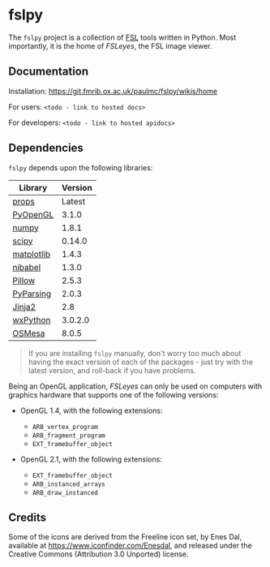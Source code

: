 fslpy
=====

The `fslpy` project is a collection of
[FSL](http://fsl.fmrib.ox.ac.uk/fsl/fslwiki/) tools written in Python. Most
importantly, it is the home of *FSLeyes*, the FSL image viewer.



Documentation
-------------


Installation: https://git.fmrib.ox.ac.uk/paulmc/fslpy/wikis/home

For users: `<todo - link to hosted docs>`

For developers: `<todo - link to hosted apidocs>`



Dependencies
------------


`fslpy` depends upon the following libraries:


| Library                                           | Version |
| ------------------------------------------------- | ------- |
| [props](https://git.fmrib.ox.ac.uk/paulmc/props/) | Latest  |
| [PyOpenGL](http://pyopengl.sourceforge.net/)      | 3.1.0   |
| [numpy](http://www.numpy.org/)                    | 1.8.1   |
| [scipy](http://www.scipy.org/)                    | 0.14.0  |
| [matplotlib](http://matplotlib.org/)              | 1.4.3   |
| [nibabel](http://nipy.org/nibabel/)               | 1.3.0   |
| [Pillow](https://python-pillow.github.io/)        | 2.5.3   |
| [PyParsing](http://pyparsing.wikispaces.com/)     | 2.0.3   |
| [Jinja2](http://jinja.pocoo.org/)                 | 2.8     |
| [wxPython](http://wxpython.org/)                  | 3.0.2.0 |
| [OSMesa](http://mesa3d.org/)                      | 8.0.5   |


 > If you are installing `fslpy` manually, don't worry too much about having
 > the exact version of each of the packages - just try with the latest
 > version, and roll-back if you have problems.


Being an OpenGL application, *FSLeyes* can only be used on computers
with graphics hardware that supports one of the following versions:

 - OpenGL 1.4, with the following extensions:
   - `ARB_vertex_program`
   - `ARB_fragment_program`
   - `EXT_framebuffer_object`

 - OpenGL 2.1, with the following extensions:
   - `EXT_framebuffer_object`
   - `ARB_instanced_arrays`
   - `ARB_draw_instanced`


Credits
-------


Some of the icons are derived from the Freeline icon set, by Enes Dal,
available at https://www.iconfinder.com/Enesdal, and released under the
Creative Commons (Attribution 3.0 Unported) license.
